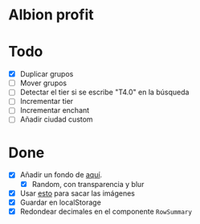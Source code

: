 # Albion profit

# Todo

- [x] Duplicar grupos
- [ ] Mover grupos
- [ ] Detectar el tier si se escribe "T4.0" en la búsqueda
- [ ] Incrementar tier
- [ ] Incrementar enchant
- [ ] Añadir ciudad custom

# Done

- [x] Añadir un fondo de [aquí](https://albiononline.com/wallpapers).
  - [x] Random, con transparencia y blur
- [x] Usar [esto](https://render.albiononline.com/v1/item/T6_2H_AXE_AVALON@3?quality=5) para sacar las imágenes
- [x] Guardar en localStorage
- [x] Redondear decimales en el componente `RowSummary`